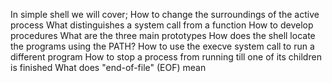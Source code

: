 In simple shell we will cover;
How to change the surroundings of the active process
What distinguishes a system call from a function
How to develop procedures
What are the three main prototypes
How does the shell locate the programs using the PATH?
How to use the execve system call to run a different program
How to stop a process from running till one of its children is finished
What does "end-of-file" (EOF) mean

